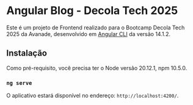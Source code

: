 # Angular Blog - Decola Tech 2025

Este é um projeto de Frontend realizado para o Bootcamp Decola Tech 2025 da Avanade, desenvolvido em [Angular CLI](https://github.com/angular/angular-cli) da versão 14.1.2.

## Instalação
Como pré-requisito, você precisa ter o Node versão 20.12.1, npm 10.5.0.

### `ng serve`
O aplicativo estará disponível no endereço: `http://localhost:4200/`.
